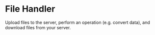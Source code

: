 # File Handler

Upload files to the server, perform an operation (e.g. convert data), and download files from your server.

